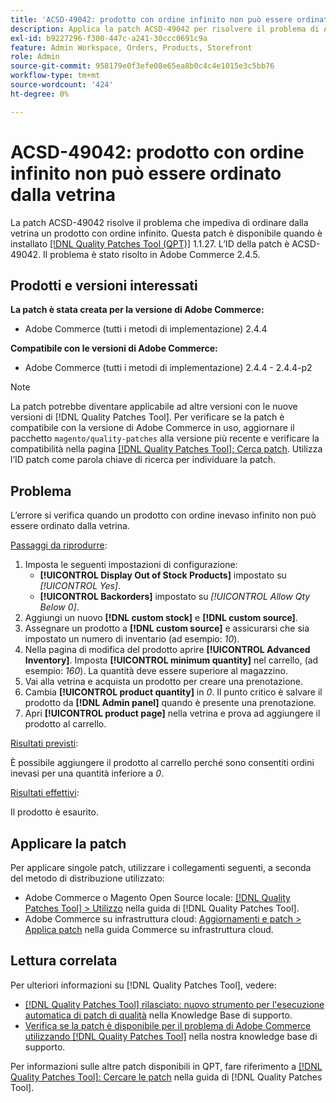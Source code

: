 ```yaml
---
title: 'ACSD-49042: prodotto con ordine infinito non può essere ordinato dalla vetrina'
description: Applica la patch ACSD-49042 per risolvere il problema di Adobe Commerce, a causa del quale non è possibile ordinare un prodotto con ordine inevaso dalla vetrina.
exl-id: b9227296-f300-447c-a241-30ccc0691c9a
feature: Admin Workspace, Orders, Products, Storefront
role: Admin
source-git-commit: 958179e0f3efe08e65ea8b0c4c4e1015e3c5bb76
workflow-type: tm+mt
source-wordcount: '424'
ht-degree: 0%

---
```


# ACSD-49042: prodotto con ordine infinito non può essere ordinato dalla vetrina

La patch ACSD-49042 risolve il problema che impediva di ordinare dalla vetrina un prodotto con ordine infinito. Questa patch è disponibile quando è installato [[!DNL Quality Patches Tool (QPT)]](/help/announcements/adobe-commerce-announcements/magento-quality-patches-released-new-tool-to-self-serve-quality-patches.md) 1.1.27. L’ID della patch è ACSD-49042. Il problema è stato risolto in Adobe Commerce 2.4.5.

## Prodotti e versioni interessati

**La patch è stata creata per la versione di Adobe Commerce:**

* Adobe Commerce (tutti i metodi di implementazione) 2.4.4

**Compatibile con le versioni di Adobe Commerce:**

* Adobe Commerce (tutti i metodi di implementazione) 2.4.4 - 2.4.4-p2

>[!NOTE]
>
>La patch potrebbe diventare applicabile ad altre versioni con le nuove versioni di [!DNL Quality Patches Tool]. Per verificare se la patch è compatibile con la versione di Adobe Commerce in uso, aggiornare il pacchetto `magento/quality-patches` alla versione più recente e verificare la compatibilità nella pagina [[!DNL Quality Patches Tool]: Cerca patch](https://experienceleague.adobe.com/tools/commerce-quality-patches/index.html). Utilizza l’ID patch come parola chiave di ricerca per individuare la patch.

## Problema

L’errore si verifica quando un prodotto con ordine inevaso infinito non può essere ordinato dalla vetrina.

<u>Passaggi da riprodurre</u>:

1. Imposta le seguenti impostazioni di configurazione:
   * **[!UICONTROL Display Out of Stock Products]** impostato su *[!UICONTROL Yes]*.
   * **[!UICONTROL Backorders]** impostato su *[!UICONTROL Allow Qty Below 0]*.
1. Aggiungi un nuovo **[!DNL custom stock]** e **[!DNL custom source]**.
1. Assegnare un prodotto a **[!DNL custom source]** e assicurarsi che sia impostato un numero di inventario (ad esempio: *10*).
1. Nella pagina di modifica del prodotto aprire **[!UICONTROL Advanced Inventory]**. Imposta **[!UICONTROL minimum quantity]** nel carrello, (ad esempio: *160*). La quantità deve essere superiore al magazzino.
1. Vai alla vetrina e acquista un prodotto per creare una prenotazione.
1. Cambia **[!UICONTROL product quantity]** in *0*. Il punto critico è salvare il prodotto da **[!DNL Admin panel]** quando è presente una prenotazione.
1. Apri **[!UICONTROL product page]** nella vetrina e prova ad aggiungere il prodotto al carrello.

<u>Risultati previsti</u>:

È possibile aggiungere il prodotto al carrello perché sono consentiti ordini inevasi per una quantità inferiore a *0*.

<u>Risultati effettivi</u>:

Il prodotto è esaurito.

## Applicare la patch

Per applicare singole patch, utilizzare i collegamenti seguenti, a seconda del metodo di distribuzione utilizzato:

* Adobe Commerce o Magento Open Source locale: [[!DNL Quality Patches Tool] > Utilizzo](https://experienceleague.adobe.com/docs/commerce-operations/tools/quality-patches-tool/usage.html) nella guida di [!DNL Quality Patches Tool].
* Adobe Commerce su infrastruttura cloud: [Aggiornamenti e patch > Applica patch](https://experienceleague.adobe.com/docs/commerce-cloud-service/user-guide/develop/upgrade/apply-patches.html) nella guida Commerce su infrastruttura cloud.

## Lettura correlata

Per ulteriori informazioni su [!DNL Quality Patches Tool], vedere:

* [[!DNL Quality Patches Tool] rilasciato: nuovo strumento per l&#39;esecuzione automatica di patch di qualità](/help/announcements/adobe-commerce-announcements/magento-quality-patches-released-new-tool-to-self-serve-quality-patches.md) nella Knowledge Base di supporto.
* [Verifica se la patch è disponibile per il problema di Adobe Commerce utilizzando  [!DNL Quality Patches Tool]](/help/support-tools/patches-available-in-qpt-tool/check-patch-for-magento-issue-with-magento-quality-patches.md) nella nostra knowledge base di supporto.

Per informazioni sulle altre patch disponibili in QPT, fare riferimento a [[!DNL Quality Patches Tool]: Cercare le patch](https://experienceleague.adobe.com/tools/commerce-quality-patches/index.html) nella guida di [!DNL Quality Patches Tool].
